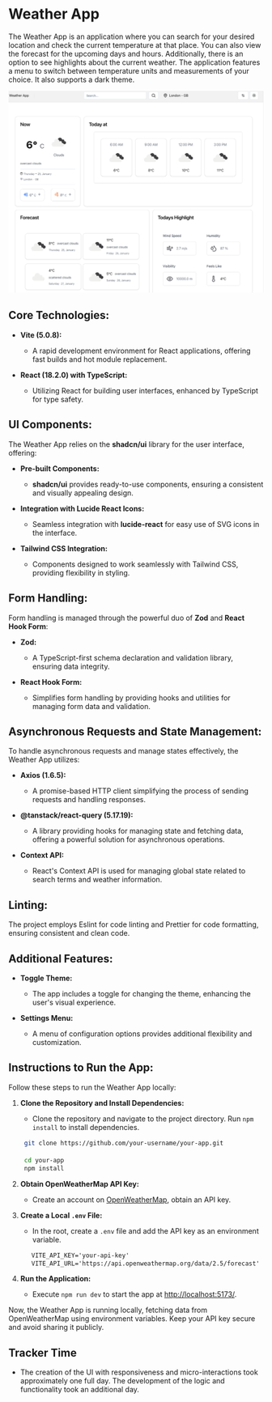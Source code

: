 # Weather App 

The Weather App is an application where you can search for your desired location and check the current temperature at that place. You can also view the forecast for the upcoming days and hours. Additionally, there is an option to see highlights about the current weather. The application features a menu to switch between temperature units and measurements of your choice. It also supports a dark theme.

![preview](./src/assets/preview.png)

## Core Technologies:

- **Vite (5.0.8):**
   - A rapid development environment for React applications, offering fast builds and hot module replacement.

- **React (18.2.0) with TypeScript:**
   - Utilizing React for building user interfaces, enhanced by TypeScript for type safety.

## UI Components:

The Weather App relies on the **shadcn/ui** library for the user interface, offering:

- **Pre-built Components:**
  - **shadcn/ui** provides ready-to-use components, ensuring a consistent and visually appealing design.

- **Integration with Lucide React Icons:**
  - Seamless integration with **lucide-react** for easy use of SVG icons in the interface.

- **Tailwind CSS Integration:**
  - Components designed to work seamlessly with Tailwind CSS, providing flexibility in styling.

## Form Handling:

Form handling is managed through the powerful duo of **Zod** and **React Hook Form**:

- **Zod:**
  - A TypeScript-first schema declaration and validation library, ensuring data integrity.

- **React Hook Form:**
  - Simplifies form handling by providing hooks and utilities for managing form data and validation.

## Asynchronous Requests and State Management:

To handle asynchronous requests and manage states effectively, the Weather App utilizes:

- **Axios (1.6.5):**
  - A promise-based HTTP client simplifying the process of sending requests and handling responses.

- **@tanstack/react-query (5.17.19):**
  - A library providing hooks for managing state and fetching data, offering a powerful solution for asynchronous operations.

- **Context API:**
  - React's Context API is used for managing global state related to search terms and weather information.

## Linting:

The project employs Eslint for code linting and Prettier for code formatting, ensuring consistent and clean code.

## Additional Features:

- **Toggle Theme:**
  - The app includes a toggle for changing the theme, enhancing the user's visual experience.

- **Settings Menu:**
  - A menu of configuration options provides additional flexibility and customization.

## Instructions to Run the App:

Follow these steps to run the Weather App locally:

1. **Clone the Repository and Install Dependencies:**
   - Clone the repository and navigate to the project directory. Run `npm install` to install dependencies.
   ```bash
    git clone https://github.com/your-username/your-app.git

    cd your-app
    npm install
    ```

2. **Obtain OpenWeatherMap API Key:**
   - Create an account on [OpenWeatherMap](https://openweathermap.org/), obtain an API key.

3. **Create a Local `.env` File:**
   - In the root, create a `.env` file and add the API key as an environment variable.
   ```env
      VITE_API_KEY='your-api-key'
      VITE_API_URL='https://api.openweathermap.org/data/2.5/forecast'
    ```
4. **Run the Application:**
   - Execute `npm run dev` to start the app at [http://localhost:5173/](http://localhost:5173/).

Now, the Weather App is running locally, fetching data from OpenWeatherMap using environment variables. Keep your API key secure and avoid sharing it publicly.

## Tracker Time
- The creation of the UI with responsiveness and micro-interactions took approximately one full day. The development of the logic and functionality took an additional day.
